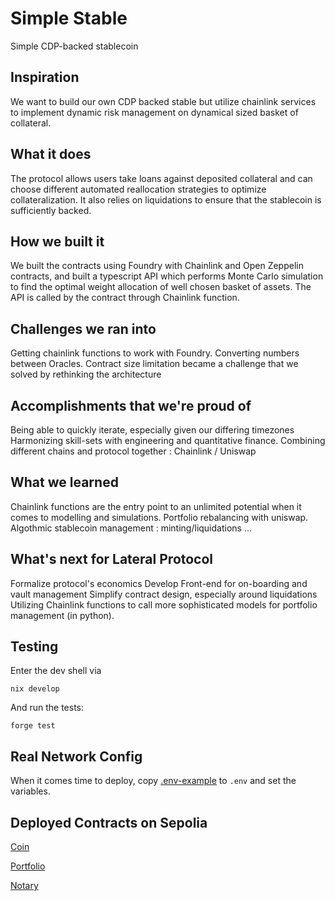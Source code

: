 # Simple Stable

Simple CDP-backed stablecoin

## Inspiration
We want to build our own CDP backed stable but utilize chainlink services to implement dynamic risk management on dynamical sized basket of collateral.

## What it does
The protocol allows users take loans against deposited collateral and can choose different automated reallocation strategies to optimize collateralization. It also relies on liquidations to ensure that the stablecoin is sufficiently backed.

## How we built it
We built the contracts using Foundry with Chainlink and Open Zeppelin contracts, and built a typescript API which performs Monte Carlo simulation to find the optimal weight allocation of well chosen basket of assets. The API is called by the contract through Chainlink function.

## Challenges we ran into
Getting chainlink functions to work with Foundry.
Converting numbers between Oracles.
Contract size limitation became a challenge that we solved by rethinking the architecture

## Accomplishments that we're proud of
Being able to quickly iterate, especially given our differing timezones
Harmonizing skill-sets with engineering and quantitative finance.
Combining different chains and protocol together : Chainlink / Uniswap

## What we learned
Chainlink functions are the entry point to an unlimited potential when it comes to modelling and simulations.
Portfolio rebalancing with uniswap.
Algothmic stablecoin management : minting/liquidations ...

## What's next for Lateral Protocol
Formalize protocol's economics
Develop Front-end for on-boarding and vault management
Simplify contract design, especially around liquidations
Utilizing Chainlink functions to call more sophisticated models for portfolio management (in python).

## Testing
Enter the dev shell via
```
nix develop
```
And run the tests:
```
forge test
```

## Real Network Config

When it comes time to deploy, copy [.env-example](.env-example) to `.env` and set the variables.

## Deployed Contracts on Sepolia

[Coin](https://sepolia.etherscan.io/address/0xC63497c9fE8D26A741f01a24A87f009E07784e38)

[Portfolio](https://sepolia.etherscan.io/address/0xda10Af5f057D3894AE2c355BdFDDcB71E132E426)

[Notary](https://sepolia.etherscan.io/address/0xDD4407B51DA65832c15D78e2283D2Dd2Eb4F00D7)
